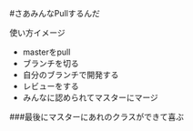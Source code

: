 #さあみんなPullするんだ

使い方イメージ
- masterをpull
- ブランチを切る
- 自分のブランチで開発する
- レビューをする
- みんなに認められてマスターにマージ

###最後にマスターにあれのクラスができて喜ぶ